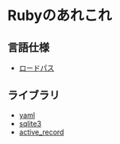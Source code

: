 # Rubyのあれこれ

## 言語仕様
+ [ロードパス](https://github.com/NomadBlacky/ruby_tips/blob/master/note/load_path.md)

## ライブラリ
+ [yaml](https://github.com/NomadBlacky/ruby_tips/blob/master/test/yaml/yaml_rspec.rb)
+ [sqlite3](https://github.com/NomadBlacky/ruby_tips/blob/master/test/sqlite3/sqlite3_rspec.rb)
+ [active_record](https://github.com/NomadBlacky/ruby_tips/blob/master/note/active_record.md)
